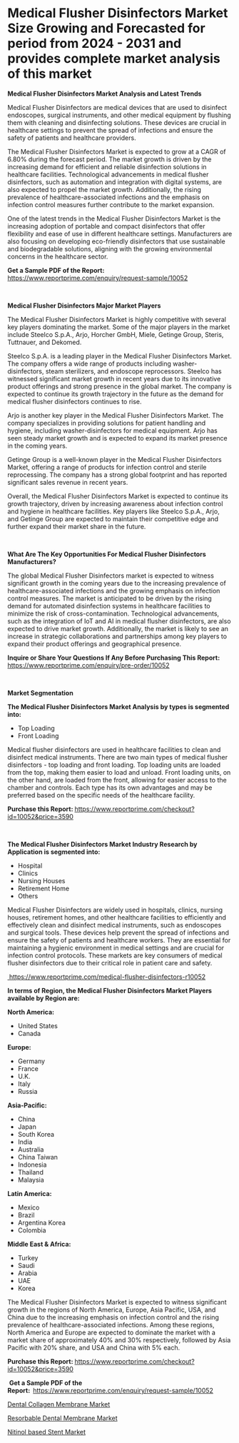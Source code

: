 <p><h1>Medical Flusher Disinfectors Market Size Growing and Forecasted for period from 2024 - 2031 and provides complete market analysis of this market</h1></p><p><strong>Medical Flusher Disinfectors Market Analysis and Latest Trends</strong></p>
<p><p>Medical Flusher Disinfectors are medical devices that are used to disinfect endoscopes, surgical instruments, and other medical equipment by flushing them with cleaning and disinfecting solutions. These devices are crucial in healthcare settings to prevent the spread of infections and ensure the safety of patients and healthcare providers.</p><p>The Medical Flusher Disinfectors Market is expected to grow at a CAGR of 6.80% during the forecast period. The market growth is driven by the increasing demand for efficient and reliable disinfection solutions in healthcare facilities. Technological advancements in medical flusher disinfectors, such as automation and integration with digital systems, are also expected to propel the market growth. Additionally, the rising prevalence of healthcare-associated infections and the emphasis on infection control measures further contribute to the market expansion.</p><p>One of the latest trends in the Medical Flusher Disinfectors Market is the increasing adoption of portable and compact disinfectors that offer flexibility and ease of use in different healthcare settings. Manufacturers are also focusing on developing eco-friendly disinfectors that use sustainable and biodegradable solutions, aligning with the growing environmental concerns in the healthcare sector.</p></p>
<p><strong>Get a Sample PDF of the Report:&nbsp;</strong> <a href="https://www.reportprime.com/enquiry/request-sample/10052">https://www.reportprime.com/enquiry/request-sample/10052</a></p>
<p>&nbsp;</p>
<p><strong>Medical Flusher Disinfectors Major Market Players</strong></p>
<p><p>The Medical Flusher Disinfectors Market is highly competitive with several key players dominating the market. Some of the major players in the market include Steelco S.p.A., Arjo, Horcher GmbH, Miele, Getinge Group, Steris, Tuttnauer, and Dekomed.</p><p>Steelco S.p.A. is a leading player in the Medical Flusher Disinfectors Market. The company offers a wide range of products including washer-disinfectors, steam sterilizers, and endoscope reprocessors. Steelco has witnessed significant market growth in recent years due to its innovative product offerings and strong presence in the global market. The company is expected to continue its growth trajectory in the future as the demand for medical flusher disinfectors continues to rise.</p><p>Arjo is another key player in the Medical Flusher Disinfectors Market. The company specializes in providing solutions for patient handling and hygiene, including washer-disinfectors for medical equipment. Arjo has seen steady market growth and is expected to expand its market presence in the coming years.</p><p>Getinge Group is a well-known player in the Medical Flusher Disinfectors Market, offering a range of products for infection control and sterile reprocessing. The company has a strong global footprint and has reported significant sales revenue in recent years.</p><p>Overall, the Medical Flusher Disinfectors Market is expected to continue its growth trajectory, driven by increasing awareness about infection control and hygiene in healthcare facilities. Key players like Steelco S.p.A., Arjo, and Getinge Group are expected to maintain their competitive edge and further expand their market share in the future.</p></p>
<p>&nbsp;</p>
<p><strong>What Are The Key Opportunities For Medical Flusher Disinfectors Manufacturers?</strong></p>
<p><p>The global Medical Flusher Disinfectors market is expected to witness significant growth in the coming years due to the increasing prevalence of healthcare-associated infections and the growing emphasis on infection control measures. The market is anticipated to be driven by the rising demand for automated disinfection systems in healthcare facilities to minimize the risk of cross-contamination. Technological advancements, such as the integration of IoT and AI in medical flusher disinfectors, are also expected to drive market growth. Additionally, the market is likely to see an increase in strategic collaborations and partnerships among key players to expand their product offerings and geographical presence.</p></p>
<p><strong>Inquire or Share Your Questions If Any Before Purchasing This Report:</strong> <a href="https://www.reportprime.com/enquiry/pre-order/10052">https://www.reportprime.com/enquiry/pre-order/10052</a></p>
<p>&nbsp;</p>
<p><strong>Market Segmentation</strong></p>
<p><strong>The Medical Flusher Disinfectors Market Analysis by types is segmented into:</strong></p>
<p><ul><li>Top Loading</li><li>Front Loading</li></ul></p>
<p><p>Medical flusher disinfectors are used in healthcare facilities to clean and disinfect medical instruments. There are two main types of medical flusher disinfectors - top loading and front loading. Top loading units are loaded from the top, making them easier to load and unload. Front loading units, on the other hand, are loaded from the front, allowing for easier access to the chamber and controls. Each type has its own advantages and may be preferred based on the specific needs of the healthcare facility.</p></p>
<p><strong>Purchase this Report:&nbsp;</strong><a href="https://www.reportprime.com/checkout?id=10052&price=3590">https://www.reportprime.com/checkout?id=10052&price=3590</a></p>
<p>&nbsp;</p>
<p><strong>The Medical Flusher Disinfectors Market Industry Research by Application is segmented into:</strong></p>
<p><ul><li>Hospital</li><li>Clinics</li><li>Nursing Houses</li><li>Retirement Home</li><li>Others</li></ul></p>
<p><p>Medical Flusher Disinfectors are widely used in hospitals, clinics, nursing houses, retirement homes, and other healthcare facilities to efficiently and effectively clean and disinfect medical instruments, such as endoscopes and surgical tools. These devices help prevent the spread of infections and ensure the safety of patients and healthcare workers. They are essential for maintaining a hygienic environment in medical settings and are crucial for infection control protocols. These markets are key consumers of medical flusher disinfectors due to their critical role in patient care and safety.</p></p>
<p><a href="https://www.reportprime.com/medical-flusher-disinfectors-r10052">&nbsp;https://www.reportprime.com/medical-flusher-disinfectors-r10052</a></p>
<p><strong>In terms of Region, the Medical Flusher Disinfectors Market Players available by Region are:</strong></p>
<p>
    <p> <strong> North America: </strong>
        <ul>
            <li>United States</li>
            <li>Canada</li>
        </ul>
        </p> 
    <p> <strong> Europe: </strong>
        <ul>
            <li>Germany</li>
            <li>France</li>
            <li>U.K.</li>
            <li>Italy</li>
            <li>Russia</li>
        </ul>
        </p> 
    <p> <strong> Asia-Pacific: </strong>
        <ul>
            <li>China</li>
            <li>Japan</li>
            <li>South Korea</li>
            <li>India</li>
            <li>Australia</li>
            <li>China Taiwan</li>
            <li>Indonesia</li>
            <li>Thailand</li>
            <li>Malaysia</li>
        </ul>
        </p> 
    <p> <strong> Latin America: </strong>
        <ul>
            <li>Mexico</li>
            <li>Brazil</li>
            <li>Argentina Korea</li>
            <li>Colombia</li>
        </ul>
        </p> 
    <p> <strong> Middle East & Africa: </strong>
        <ul>
            <li>Turkey</li>
            <li>Saudi</li>
            <li>Arabia</li>
            <li>UAE</li>
            <li>Korea</li>
        </ul>
    </p>
    </p>
<p><p>The Medical Flusher Disinfectors Market is expected to witness significant growth in the regions of North America, Europe, Asia Pacific, USA, and China due to the increasing emphasis on infection control and the rising prevalence of healthcare-associated infections. Among these regions, North America and Europe are expected to dominate the market with a market share of approximately 40% and 30% respectively, followed by Asia Pacific with 20% share, and USA and China with 5% each.</p></p>
<p><strong>Purchase this Report: </strong><a href="https://www.reportprime.com/checkout?id=10052&price=3590">https://www.reportprime.com/checkout?id=10052&price=3590</a></p>
<p>&nbsp;<strong>Get a Sample PDF of the Report:&nbsp;&nbsp;</strong><a href="https://www.reportprime.com/enquiry/request-sample/10052">https://www.reportprime.com/enquiry/request-sample/10052</a></p>
<p><strong></strong></p>
<p><p><a href="https://github.com/Seman3302/Market-Research-Report-List-1/blob/main/dental-collagen-membrane-market.md">Dental Collagen Membrane Market</a></p><p><a href="https://github.com/LaceyZemlak1/Market-Research-Report-List-2/blob/main/resorbable-dental-membrane-market.md">Resorbable Dental Membrane Market</a></p><p><a href="https://github.com/jnzzvtbl92/Market-Research-Report-List-1/blob/main/nitinol-based-stent-market.md">Nitinol based Stent Market</a></p></p>